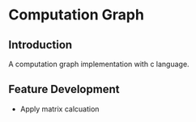 # Computation Graph

## Introduction

A computation graph implementation with c language.

## Feature Development

- Apply matrix calcuation
